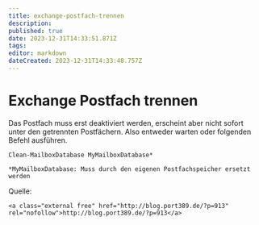 ```yaml
---
title: exchange-postfach-trennen
description: 
published: true
date: 2023-12-31T14:33:51.871Z
tags: 
editor: markdown
dateCreated: 2023-12-31T14:33:48.757Z
---
```


# Exchange Postfach trennen

Das Postfach muss erst deaktiviert werden, erscheint aber nicht sofort unter den getrennten Postfächern. Also entweder warten oder folgenden Befehl ausführen.

```
Clean-MailboxDatabase MyMailboxDatabase*

*MyMailboxDatabase: Muss durch den eigenen Postfachspeicher ersetzt werden
```

  
  
Quelle:

```
<a class="external free" href="http://blog.port389.de/?p=913" rel="nofollow">http://blog.port389.de/?p=913</a>
```